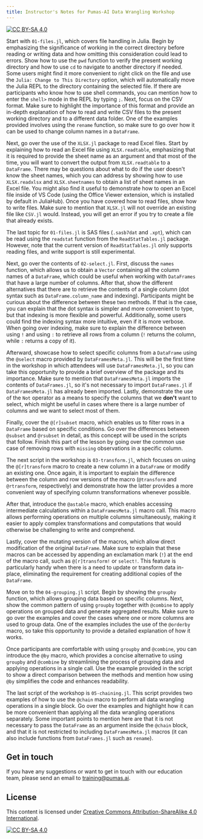```yaml
---
title: Instructor's Notes for Pumas-AI Data Wrangling Workshop
---
```


[![CC BY-SA 4.0](https://img.shields.io/badge/License-CC%20BY--SA%204.0-lightgrey.svg)](http://creativecommons.org/licenses/by-sa/4.0/)

Start with `01-files.jl`, which covers file handling in Julia. Begin by emphasizing the significance of working in the correct 
directory before reading or writing data and how omitting this consideration could lead to errors. Show how to use the `pwd` function to verify the present 
working directory and how to use `cd` to navigate to another directory if needed. Some users might find it more convenient to right click on the file and use
the `Julia: Change to This Directory` option, which will automatically move the Julia REPL to the directory containing the selected file. If there are 
participants who know how to use shell commands, you can mention how to enter the `shell>` mode in the REPL by typing `;`. Next, focus on the CSV format. Make 
sure to highlight the importance of this format and provide an in-depth explanation of how to read and write CSV files to the present working directory and 
to a different data folder. One of the examples provided involves using the `rename` function, so make sure to go over how it can be used to change column names 
in a `DataFrame`.

Next, go over the use of the `XLSX.jl` package to read Excel files. Start by explaining how to read an Excel file using `XLSX.readtable`, emphasizing that it is 
required to provide the sheet name as an argument and that most of the time, you will want to convert the output from `XLSX.readtable` to a `DataFrame`. 
There may be questions about what to do if the user doesn't know the sheet names, which you can address by showing how to use `XLSX.readxlsx` and
`XLSX.sheetnames` to obtain a list of sheet names in an Excel file. You might also find it useful to demonstrate how to open an Excel file inside of 
VS Code (using the Office Viewer extension, which is installed by default in JuliaHub). Once you have covered how to read files, show how to write files. Make 
sure to mention that `XLSX.jl` will not override an existing file like `CSV.jl` would. Instead, you will get an error if you try to create a file that 
already exists.

The last topic for `01-files.jl` is SAS files (`.sasb7dat` and `.xpt`), which can be read using the `readstat` function from the `ReadStatTables.jl` package. 
However, note that the current version of `ReadStatTables.jl` only supports reading files, and write support is still experimental.

Next, go over the contents of `02-select.jl`. First, discuss the `names` function, which allows us to obtain a `Vector` containing all the column 
names of a `DataFrame`, which could be useful when working with `DataFrames` that have a large number of columns. After that, show the different alternatives
that there are to retrieve the contents of a single column (dot syntax such as `DataFrame.column_name` and indexing). Participants might be curious about the
difference between these two methods. If that is the case, you can explain that the dot syntax is simpler and more convenient to type, but that indexing is more 
flexible and powerful. Additionally, some users could find the indexing syntax more intuitive, even if it is more verbose. When
going over indexing, make sure to explain the difference between using `!` and using `:` to retrieve all rows from a column (`!`
returns the column, while `:` returns a copy of it).

Afterward, showcase how to select specific columns from a `DataFrame` using the `@select` macro provided by `DataFramesMeta.jl`. This will be the first
time in the workshop in which attendees will use `DataFramesMeta.jl`, so you can take this opportunity to provide a brief overview of the package and its 
importance. Make sure to mention that `DataFramesMeta.jl` imports the contents of `DataFrames.jl`, so it's not necessary to import `DataFrames.jl` if `DataFramesMeta.jl`
has already been imported. Lastly, demonstrate the use of the `Not` operator as a means to specify the columns that we **don't** want to select, which might
be useful in cases where there is a large number of columns and we want to select most of them.

Finally, cover the `@[r]subset` macro, which enables us to filter rows in a `DataFrame` based on specific conditions. Go over the differences between `@subset`
and `@rsubset` in detail, as this concept will be used in the scripts that follow. Finish this part of the lesson by going over the common use case of removing
rows with `missing` observations in a specific column.

The next script in the workshop is `03-transform.jl`, which focuses on using the `@[r]transform` macro to create a new column in a `DataFrame` or modify an 
existing one. Once again, it is important to explain the difference between the column and row versions of the macro (`@transform` and `@rtransform`, 
respectively) and demonstrate how the latter provides a more convenient way of specifying column transformations whenever possible.

After that, introduce the `@astable` macro, which enables accessing intermediate calculations within a `DataFramesMeta.jl` macro call. This macro allows performing 
operations on multiple columns simultaneously, making it easier to apply complex transformations and computations that would otherwise be challenging to write 
and comprehend.

Lastly, cover the mutating version of the macros, which allow direct modification of the original `DataFrame`. Make sure to explain that these macros can be 
accessed by appending an exclamation mark (`!`) at the end of the macro call, such as `@[r]transform!` or `select!`. This feature is particularly handy when 
there is a need to update or transform data in-place, eliminating the requirement for creating additional copies of the `DataFrame`.

Move on to the `04-grouping.jl` script. Begin by showing the `groupby` function, which allows grouping data based on specific columns. Next, show the common
pattern of using `groupby` together with `@combine` to apply operations on grouped data and generate aggregated results. Make sure to go over the examples and
cover the cases where one or more columns are used to group data. One of the examples includes the use of the `@orderby` macro, so take this opportunity to
provide a detailed explanation of how it works.

Once participants are comfortable with using `groupby` and `@combine`, you can introduce the `@by` macro, which provides a concise alternative to using 
`groupby` and `@combine` by streamlining the process of grouping data and applying operations in a single call. Use the example provided in the script to show a 
direct comparison between the methods and mention how using `@by` simplifies the code and enhances readability.

The last script of the workshop is `05-chaining.jl`. This script provides two examples of how to use the `@chain` macro to perform all data wrangling operations
in a single block. Go over the examples and highlight how it can be more convenient than applying all the data wrangling operations separately. Some important
points to mention here are that it is not necessary to pass the `DataFrame` as an argument inside the `@chain` block, and that it is not restricted to including
`DataFramesMeta.jl` macros (it can also include functions from `DataFrames.jl` such as `rename`).

## Get in touch

If you have any suggestions or want to get in touch with our education team,
please send an email to <training@pumas.ai>.

## License

This content is licensed under [Creative Commons Attribution-ShareAlike 4.0 International](http://creativecommons.org/licenses/by-sa/4.0/).

[![CC BY-SA 4.0](https://licensebuttons.net/l/by-sa/4.0/88x31.png)](http://creativecommons.org/licenses/by-sa/4.0/)
